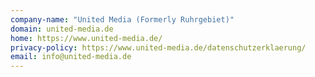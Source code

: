 ```yaml
---
company-name: "United Media (Formerly Ruhrgebiet)"
domain: united-media.de
home: https://www.united-media.de/
privacy-policy: https://www.united-media.de/datenschutzerklaerung/
email: info@united-media.de
---
```




